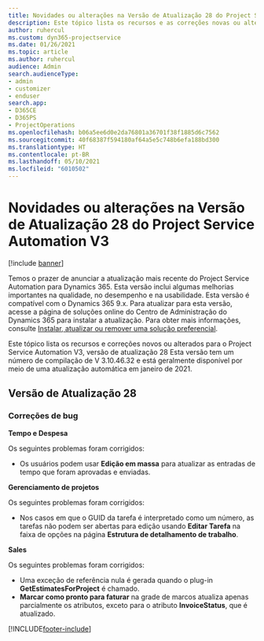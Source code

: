 ```yaml
---
title: Novidades ou alterações na Versão de Atualização 28 do Project Service Automation V3
description: Este tópico lista os recursos e as correções novas ou alteradas disponíveis na Versão de Atualização 28 do Project Service Automation V3.
author: ruhercul
ms.custom: dyn365-projectservice
ms.date: 01/26/2021
ms.topic: article
ms.author: ruhercul
audience: Admin
search.audienceType:
- admin
- customizer
- enduser
search.app:
- D365CE
- D365PS
- ProjectOperations
ms.openlocfilehash: b06a5ee6d0e2da76801a36701f38f1885d6c7562
ms.sourcegitcommit: 40f68387f594180af64a5e5c748b6efa188bd300
ms.translationtype: HT
ms.contentlocale: pt-BR
ms.lasthandoff: 05/10/2021
ms.locfileid: "6010502"
---
```

# <a name="whats-new-or-changed-in-project-service-automation-update-release-28-v3"></a>Novidades ou alterações na Versão de Atualização 28 do Project Service Automation V3

[!include [banner](../includes/psa-now-project-operations.md)]

Temos o prazer de anunciar a atualização mais recente do Project Service Automation para Dynamics 365. Esta versão inclui algumas melhorias importantes na qualidade, no desempenho e na usabilidade. Esta versão é compatível com o Dynamics 365 9.x. Para atualizar para esta versão, acesse a página de soluções online do Centro de Administração do Dynamics 365 para instalar a atualização. Para obter mais informações, consulte [Instalar, atualizar ou remover uma solução preferencial](/power-platform/admin/install-remove-preferred-solution).

Este tópico lista os recursos e correções novos ou alterados para o Project Service Automation V3, versão de atualização 28 Esta versão tem um número de compilação de V 3.10.46.32 e está geralmente disponível por meio de uma atualização automática em janeiro de 2021.

## <a name="update-release-28"></a>Versão de Atualização 28

### <a name="bug-fixes"></a>Correções de bug

**Tempo e Despesa**

Os seguintes problemas foram corrigidos:

- Os usuários podem usar **Edição em massa** para atualizar as entradas de tempo que foram aprovadas e enviadas.

**Gerenciamento de projetos**

Os seguintes problemas foram corrigidos:

- Nos casos em que o GUID da tarefa é interpretado como um número, as tarefas não podem ser abertas para edição usando **Editar Tarefa** na faixa de opções na página **Estrutura de detalhamento de trabalho**.

**Sales**

Os seguintes problemas foram corrigidos:

- Uma exceção de referência nula é gerada quando o plug-in **GetEstimatesForProject** é chamado.
- **Marcar como pronto para faturar** na grade de marcos atualiza apenas parcialmente os atributos, exceto para o atributo **InvoiceStatus**, que é atualizado.



[!INCLUDE[footer-include](../includes/footer-banner.md)]